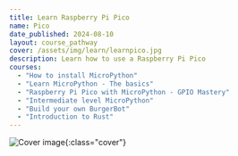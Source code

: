 ```yaml
---
title: Learn Raspberry Pi Pico
name: Pico
date_published: 2024-08-10
layout: course_pathway
cover: /assets/img/learn/learnpico.jpg
description: Learn how to use a Raspberry Pi Pico
courses:
  - "How to install MicroPython"
  - "Learn MicroPython - The basics"
  - "Raspberry Pi Pico with MicroPython - GPIO Mastery"
  - "Intermediate level MicroPython"
  - "Build your own BurgerBot"
  - "Introduction to Rust"
---
```


![Cover image]({{page.cover}}){:class="cover"}
